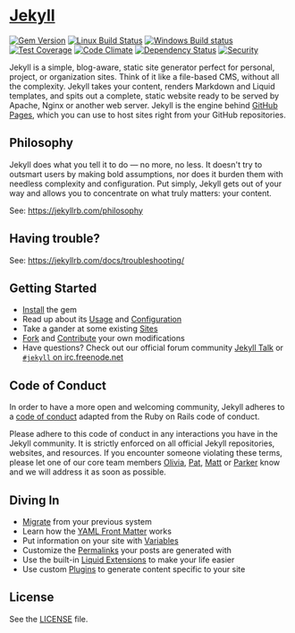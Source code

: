 # [Jekyll](https://jekyllrb.com/)

[![Gem Version](https://img.shields.io/gem/v/jekyll.svg)][ruby-gems]
[![Linux Build Status](https://img.shields.io/travis/jekyll/jekyll/master.svg?label=Linux%20build)][travis]
[![Windows Build status](https://img.shields.io/appveyor/ci/jekyll/jekyll/master.svg?label=Windows%20build)][appveyor]
[![Test Coverage](https://img.shields.io/codeclimate/coverage/github/jekyll/jekyll.svg)][coverage]
[![Code Climate](https://img.shields.io/codeclimate/github/jekyll/jekyll.svg)][codeclimate]
[![Dependency Status](https://img.shields.io/gemnasium/jekyll/jekyll.svg)][gemnasium]
[![Security](https://hakiri.io/github/jekyll/jekyll/master.svg)][hakiri]

[ruby-gems]: https://rubygems.org/gems/jekyll
[gemnasium]: https://gemnasium.com/jekyll/jekyll
[codeclimate]: https://codeclimate.com/github/jekyll/jekyll
[coverage]: https://codeclimate.com/github/jekyll/jekyll/coverage
[hakiri]: https://hakiri.io/github/jekyll/jekyll/master
[travis]: https://travis-ci.org/jekyll/jekyll
[appveyor]: https://ci.appveyor.com/project/jekyll/jekyll/branch/master

Jekyll is a simple, blog-aware, static site generator perfect for personal, project, or organization sites. Think of it like a file-based CMS, without all the complexity. Jekyll takes your content, renders Markdown and Liquid templates, and spits out a complete, static website ready to be served by Apache, Nginx or another web server. Jekyll is the engine behind [GitHub Pages](https://pages.github.com), which you can use to host sites right from your GitHub repositories.

## Philosophy

Jekyll does what you tell it to do — no more, no less. It doesn't try to outsmart users by making bold assumptions, nor does it burden them with needless complexity and configuration. Put simply, Jekyll gets out of your way and allows you to concentrate on what truly matters: your content.

See: https://jekyllrb.com/philosophy

## Having trouble?

See: https://jekyllrb.com/docs/troubleshooting/

## Getting Started

- [Install](https://jekyllrb.com/docs/installation/) the gem
- Read up about its [Usage](https://jekyllrb.com/docs/usage/) and [Configuration](https://jekyllrb.com/docs/configuration/)
- Take a gander at some existing [Sites](https://wiki.github.com/jekyll/jekyll/sites)
- [Fork](https://github.com/jekyll/jekyll/fork) and [Contribute](https://jekyllrb.com/docs/contributing/) your own modifications
- Have questions? Check out our official forum community [Jekyll Talk](https://talk.jekyllrb.com/) or [`#jekyll` on irc.freenode.net](https://botbot.me/freenode/jekyll/)

## Code of Conduct

In order to have a more open and welcoming community, Jekyll adheres to a
[code of conduct](CODE_OF_CONDUCT.markdown) adapted from the Ruby on Rails code of
conduct.

Please adhere to this code of conduct in any interactions you have in the
Jekyll community. It is strictly enforced on all official Jekyll
repositories, websites, and resources. If you encounter someone violating
these terms, please let one of our core team members [Olivia](mailto:olivia@jekyllrb.com?subject=Jekyll%20CoC%20Violation), [Pat](mailto:pat@jekyllrb.com?subject=Jekyll%20CoC%20Violation), [Matt](mailto:matt@jekyllrb.com?subject=Jekyll%20CoC%20Violation) or [Parker](mailto:parker@jekyllrb.com?subject=Jekyll%20CoC%20Violation) know and we will address it as soon as possible.

## Diving In

- [Migrate](http://import.jekyllrb.com/docs/home/) from your previous system
- Learn how the [YAML Front Matter](https://jekyllrb.com/docs/frontmatter/) works
- Put information on your site with [Variables](https://jekyllrb.com/docs/variables/)
- Customize the [Permalinks](https://jekyllrb.com/docs/permalinks/) your posts are generated with
- Use the built-in [Liquid Extensions](https://jekyllrb.com/docs/templates/) to make your life easier
- Use custom [Plugins](https://jekyllrb.com/docs/plugins/) to generate content specific to your site

## License

See the [LICENSE](https://github.com/jekyll/jekyll/blob/master/LICENSE) file.
